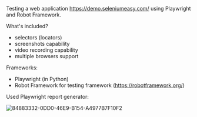 Testing a web application https://demo.seleniumeasy.com/ using Playwright and Robot Framework.

What's included?

- selectors (locators)
- screenshots capability
- video recording capability
- multiple browsers support

Frameworks:

- Playwright (in Python)
- Robot Framework for testing framework (https://robotframework.org/)

Used Playwright report generator:


![84883332-0DD0-46E9-B154-A4977B7F10F2](https://user-images.githubusercontent.com/83350680/175765787-798eec07-22f8-485b-9c12-879f89340288.jpeg)
